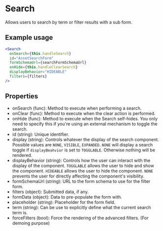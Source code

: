 # Search

Allows users to search by term or filter results with a sub form.

## Example usage
```jsx
<Search
  onSearch={this.handleSearch}
  id="AssetSearchForm"
  formSchemaUrl={searchFormSchemaUrl}
  onHide={this.handleClearSearch}
  displayBehavior="HIDEABLE"
  filters={filters}
/>
```

## Properties
* onSearch (func): Method to execute when performing a search.
* onClear (func): Method to execute when the clear action is performed.
* onHide (func): Method to execute when the Search self-hides. You only need to specify this if you're using an external mechanism to toggle the search.  
* id (string): Unique identifier.
* display (string): Controls whatever the display of the search component. Possible values are `NONE`, `VISIBLE`, `EXPANDED`. `NONE` will display a search toggle if `displayBeahvior` is set to `TOGGLABLE`. Otherwise nothing will be rendered.
* displayBehavior (string): Controls how the user can interact with the display of the component. `TOGGLABLE` allows the user to hide and show the component. `HIDEABLE` allows the user to hide the component. `NONE` prevents the user for directly affecting the component's visibility. 
* formSchemaUrl (string): URL to the form schema to use for the filter form.
* filters (object): Submitted data, if any. 
* formData (object): Data to pre-populate the form with.
* placeholder (string): Placeholder for the form field. 
* term (string): Can be use to explicitly define what the current search term is.
* forceFilters (bool): Force the rendering of the advanced filters. (For demoing purpose)
